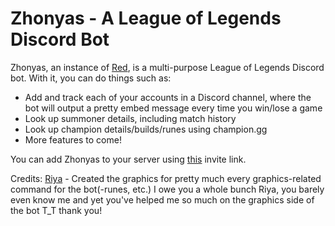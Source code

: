 # Zhonyas - A League of Legends Discord Bot
Zhonyas, an instance of [Red](https://github.com/Cog-Creators/Red-DiscordBot), is a multi-purpose League of Legends Discord bot. With it, you can do things such as:
 - Add and track each of your accounts in a Discord channel, where the bot will output a pretty embed message every time you win/lose a game
 - Look up summoner details, including match history
 - Look up champion details/builds/runes using champion.gg
 - More features to come!


You can add Zhonyas to your server using [this](https://discordapp.com/oauth2/authorize?client_id=459894658919694356&scope=bot) invite link. 

Credits: 
[Riya](https://twitter.com/riyacchi) - Created the graphics for pretty much every graphics-related command for the bot(-runes, etc.) I owe you a whole bunch Riya, you barely even know me and yet you've helped me so much on the graphics side of the bot T_T thank you! 
